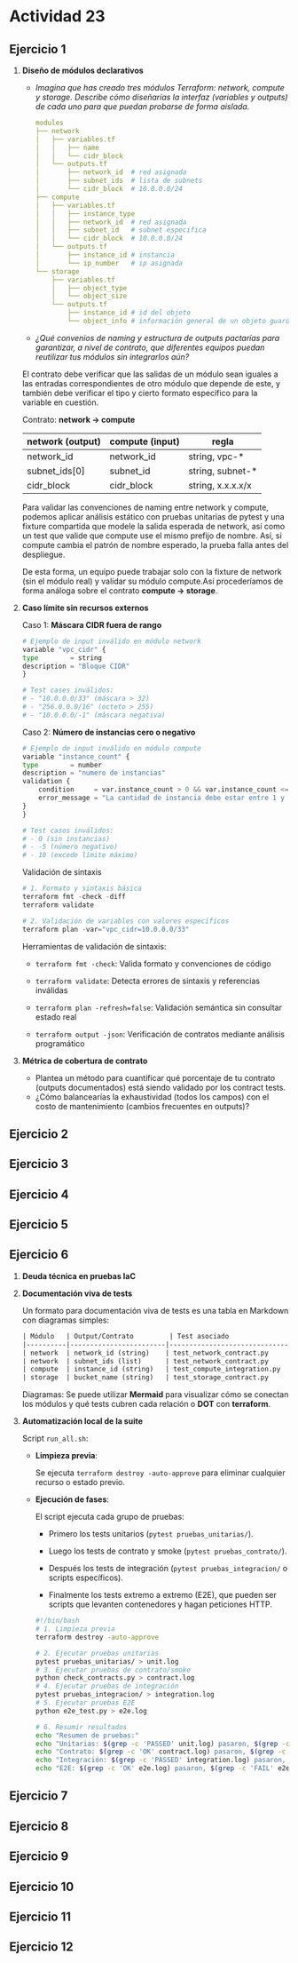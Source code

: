 # Actividad 23

## Ejercicio 1

1. **Diseño de módulos declarativos**

    - _Imagina que has creado tres módulos Terraform: network, compute y storage. Describe cómo diseñarías la interfaz (variables y outputs) de cada uno para que puedan probarse de forma aislada._

        ```yaml
        modules
        ├── network
        │   ├── variables.tf
        │   │   ├── name
        │   │   └── cidr_block
        │   └── outputs.tf
        │       ├── network_id  # red asignada
        │       ├── subnet_ids  # lista de subnets
        │       └── cidr_block  # 10.0.0.0/24
        ├── compute
        │   ├── variables.tf
        │   │   ├── instance_type
        │   │   ├── network_id  # red asignada
        │   │   ├── subnet_id   # subnet especifica
        │   │   └── cidr_block  # 10.0.0.0/24
        │   └── outputs.tf
        │       ├── instance_id # instancia
        │       └── ip_number   # ip asignada
        └── storage
            ├── variables.tf
            │   ├── object_type
            │   └── object_size
            └── outputs.tf
                ├── instance_id # id del objeto
                └── object_info # información general de un objeto guardado
        ```

    - _¿Qué convenios de naming y estructura de outputs pactarías para garantizar, a nivel de contrato, que diferentes equipos puedan reutilizar tus módulos sin integrarlos aún?_

    El contrato debe verificar que las salidas de un módulo sean iguales a las entradas correspondientes de otro módulo que depende de este, y también debe verificar el tipo y cierto formato especifico para la variable en cuestión.

    Contrato: **network -> compute**

    | network (output) | compute (input) | regla |
    | - | - | - |
    | network_id | network_id | string, vpc-* |
    | subnet_ids[0] | subnet_id | string, subnet-* |
    | cidr_block | cidr_block | string, x.x.x.x/x |

    Para validar las convenciones de naming entre network y compute, podemos aplicar análisis estático con pruebas unitarias de pytest y una fixture compartida que modele la salida esperada de network, así como un test que valide que compute use el mismo prefijo de nombre. Así, si compute cambia el patrón de nombre esperado, la prueba falla antes del despliegue.

    De esta forma, un equipo puede trabajar solo con la fixture de network (sin el módulo real) y validar su módulo compute.Así procederíamos de forma análoga sobre el contrato **compute -> storage**.

2. **Caso límite sin recursos externos**

    Caso 1: **Máscara CIDR fuera de rango**

    ```python
    # Ejemplo de input inválido en módulo network
    variable "vpc_cidr" {
    type        = string
    description = "Bloque CIDR"
    }

    # Test cases inválidos:
    # - "10.0.0.0/33" (máscara > 32)
    # - "256.0.0.0/16" (octeto > 255)
    # - "10.0.0.0/-1" (máscara negativa)
    ```

    Caso 2: **Número de instancias cero o negativo**

    ```python
    # Ejemplo de input inválido en módulo compute
    variable "instance_count" {
    type        = number
    description = "numero de instancias"
    validation {
        condition     = var.instance_count > 0 && var.instance_count <= 5
        error_message = "La cantidad de instancia debe estar entre 1 y 5"
    }
    }

    # Test casos inválidos:
    # - 0 (sin instancias)
    # - -5 (número negativo)
    # - 10 (excede límite máximo)
    ```

    Validación de sintaxis

    ```python
    # 1. Formato y sintaxis básica
    terraform fmt -check -diff
    terraform validate

    # 2. Validación de variables con valores específicos
    terraform plan -var="vpc_cidr=10.0.0.0/33"
    ```

    Herramientas de validación de sintaxis:

    - `terraform fmt -check`: Valida formato y convenciones de código

    - `terraform validate`: Detecta errores de sintaxis y referencias inválidas

    - `terraform plan -refresh=false`: Validación semántica sin consultar estado real

    - `terraform output -json`: Verificación de contratos mediante análisis programático

3. **Métrica de cobertura de contrato**

   * Plantea un método para cuantificar qué porcentaje de tu contrato (outputs documentados) está siendo validado por los contract tests.
   * ¿Cómo balancearías la exhaustividad (todos los campos) con el costo de mantenimiento (cambios frecuentes en outputs)?

## Ejercicio 2

## Ejercicio 3

## Ejercicio 4

## Ejercicio 5

## Ejercicio 6

1. **Deuda técnica en pruebas IaC**

2. **Documentación viva de tests**

    Un formato para documentación viva de tests es una tabla en Markdown con diagramas simples:

    ```txt
    | Módulo   | Output/Contrato         | Test asociado                | Tipo de test      |
    |----------|------------------------|------------------------------|-------------------|
    | network  | network_id (string)    | test_network_contract.py     | Contract/Unit     |
    | network  | subnet_ids (list)      | test_network_contract.py     | Contract/Unit     |
    | compute  | instance_id (string)   | test_compute_integration.py  | Integración       |
    | storage  | bucket_name (string)   | test_storage_contract.py     | Contract/Unit     |
    ```

    Diagramas: Se puede utilizar **Mermaid** para visualizar cómo se conectan los módulos y qué tests cubren cada relación o **DOT** con **terraform**.

3. **Automatización local de la suite**

    Script `run_all.sh`:

    - **Limpieza previa**:

        Se ejecuta `terraform destroy -auto-approve` para eliminar cualquier recurso o estado previo.

    - **Ejecución de fases**:

        El script ejecuta cada grupo de pruebas:

        - Primero los tests unitarios (`pytest pruebas_unitarias/`).

        - Luego los tests de contrato y smoke (`pytest pruebas_contrato/`).

        - Después los tests de integración (`pytest pruebas_integracion/` o scripts específicos).

        - Finalmente los tests extremo a extremo (E2E), que pueden ser scripts que levanten contenedores y hagan peticiones HTTP.

        ```bash
        #!/bin/bash
        # 1. Limpieza previa
        terraform destroy -auto-approve

        # 2. Ejecutar pruebas unitarias
        pytest pruebas_unitarias/ > unit.log
        # 3. Ejecutar pruebas de contrato/smoke
        python check_contracts.py > contract.log
        # 4. Ejecutar pruebas de integración
        pytest pruebas_integracion/ > integration.log
        # 5. Ejecutar pruebas E2E
        python e2e_test.py > e2e.log

        # 6. Resumir resultados
        echo "Resumen de pruebas:"
        echo "Unitarias: $(grep -c 'PASSED' unit.log) pasaron, $(grep -c 'FAILED' unit.log) fallaron"
        echo "Contrato: $(grep -c 'OK' contract.log) pasaron, $(grep -c 'FAIL' contract.log) fallaron"
        echo "Integración: $(grep -c 'PASSED' integration.log) pasaron, $(grep -c 'FAILED' integration.log) fallaron"
        echo "E2E: $(grep -c 'OK' e2e.log) pasaron, $(grep -c 'FAIL' e2e.log) fallaron"
        ```

## Ejercicio 7

## Ejercicio 8

## Ejercicio 9

## Ejercicio 10

## Ejercicio 11

## Ejercicio 12
